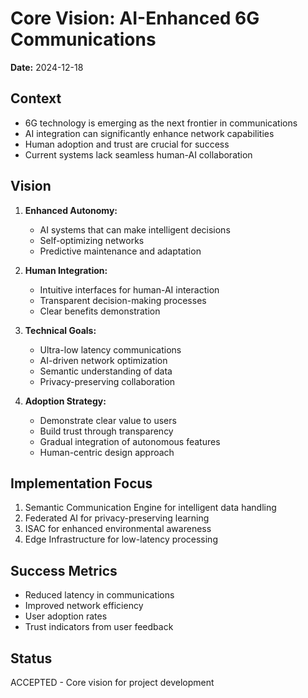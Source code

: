 # Core Vision: AI-Enhanced 6G Communications

**Date:** 2024-12-18

## Context
- 6G technology is emerging as the next frontier in communications
- AI integration can significantly enhance network capabilities
- Human adoption and trust are crucial for success
- Current systems lack seamless human-AI collaboration

## Vision
1. **Enhanced Autonomy:**
   - AI systems that can make intelligent decisions
   - Self-optimizing networks
   - Predictive maintenance and adaptation

2. **Human Integration:**
   - Intuitive interfaces for human-AI interaction
   - Transparent decision-making processes
   - Clear benefits demonstration

3. **Technical Goals:**
   - Ultra-low latency communications
   - AI-driven network optimization
   - Semantic understanding of data
   - Privacy-preserving collaboration

4. **Adoption Strategy:**
   - Demonstrate clear value to users
   - Build trust through transparency
   - Gradual integration of autonomous features
   - Human-centric design approach

## Implementation Focus
1. Semantic Communication Engine for intelligent data handling
2. Federated AI for privacy-preserving learning
3. ISAC for enhanced environmental awareness
4. Edge Infrastructure for low-latency processing

## Success Metrics
- Reduced latency in communications
- Improved network efficiency
- User adoption rates
- Trust indicators from user feedback

## Status
ACCEPTED - Core vision for project development
